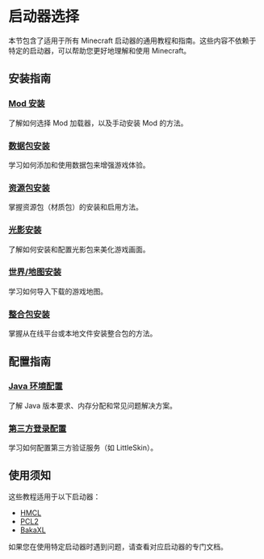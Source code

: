 # 启动器选择

本节包含了适用于所有 Minecraft 启动器的通用教程和指南。这些内容不依赖于特定的启动器，可以帮助您更好地理解和使用 Minecraft。

## 安装指南

### [Mod 安装](./InstallMod.md)

了解如何选择 Mod 加载器，以及手动安装 Mod 的方法。

### [数据包安装](./InstallDatapack.md)

学习如何添加和使用数据包来增强游戏体验。

### [资源包安装](./InstallResourcepack.md)

掌握资源包（材质包）的安装和启用方法。

### [光影安装](./InstallShader.md)

了解如何安装和配置光影包来美化游戏画面。

### [世界/地图安装](./InstallWorld.md)

学习如何导入下载的游戏地图。

### [整合包安装](./InstallModpack.md)

掌握从在线平台或本地文件安装整合包的方法。

## 配置指南

### [Java 环境配置](./JavaConfig.md)

了解 Java 版本要求、内存分配和常见问题解决方案。

### [第三方登录配置](./AuthlibInjector.md)

学习如何配置第三方验证服务（如 LittleSkin）。

## 使用须知

这些教程适用于以下启动器：

- [HMCL](HMCL/)
- [PCL2](PCL/)
- [BakaXL](BakaXL/)

如果您在使用特定启动器时遇到问题，请查看对应启动器的专门文档。
